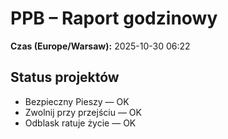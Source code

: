 # PPB – Raport godzinowy
**Czas (Europe/Warsaw):** 2025-10-30 06:22

## Status projektów
- Bezpieczny Pieszy — OK
- Zwolnij przy przejściu — OK
- Odblask ratuje życie — OK

